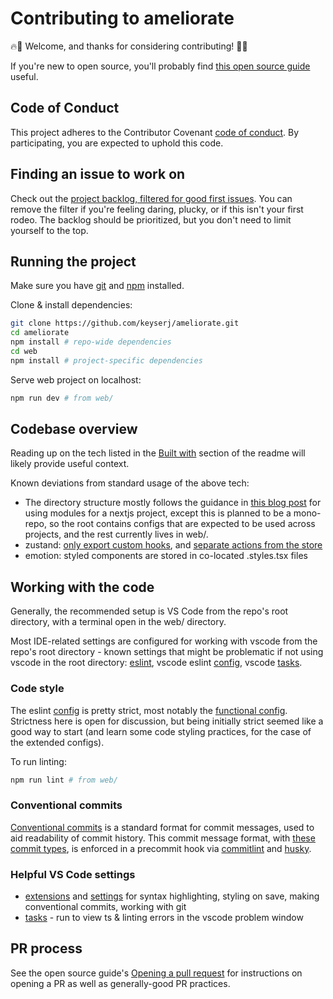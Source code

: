 # Contributing to ameliorate

🔥🙂 Welcome, and thanks for considering contributing! 🙂🔥

If you're new to open source, you'll probably find [this open source guide](https://opensource.guide/how-to-contribute) useful.

## Code of Conduct

This project adheres to the Contributor Covenant [code of conduct](https://github.com/keyserj/ameliorate/blob/main/CODE_OF_CONDUCT.md). By participating, you are expected to uphold this code.

## Finding an issue to work on

Check out the [project backlog, filtered for good first issues](https://github.com/users/keyserj/projects/1/views/1?filterQuery=label%3A%22good+first+issue%22). You can remove the filter if you're feeling daring, plucky, or if this isn't your first rodeo. The backlog should be prioritized, but you don't need to limit yourself to the top.

## Running the project

Make sure you have [git](https://git-scm.com/downloads) and [npm](https://docs.npmjs.com/downloading-and-installing-node-js-and-npm) installed.

Clone & install dependencies:

```bash
git clone https://github.com/keyserj/ameliorate.git
cd ameliorate
npm install # repo-wide dependencies
cd web
npm install # project-specific dependencies
```

Serve web project on localhost:

```bash
npm run dev # from web/
```

## Codebase overview

Reading up on the tech listed in the [Built with](https://github.com/keyserj/ameliorate#built-with) section of the readme will likely provide useful context.

Known deviations from standard usage of the above tech:

- The directory structure mostly follows the guidance in [this blog post](https://dev.to/vadorequest/a-2021-guide-about-structuring-your-next-js-project-in-a-flexible-and-efficient-way-472) for using modules for a nextjs project, except this is planned to be a mono-repo, so the root contains configs that are expected to be used across projects, and the rest currently lives in web/.
- zustand: [only export custom hooks](https://tkdodo.eu/blog/working-with-zustand#only-export-custom-hooks), and [separate actions from the store](https://docs.pmnd.rs/zustand/guides/practice-with-no-store-actions)
- emotion: styled components are stored in co-located .styles.tsx files

## Working with the code

Generally, the recommended setup is VS Code from the repo's root directory, with a terminal open in the web/ directory.

Most IDE-related settings are configured for working with vscode from the repo's root directory - known settings that might be problematic if not using vscode in the root directory: [eslint](https://github.com/keyserj/ameliorate/blob/6bd2e83b26b06f6894689ae0a10864743daed771/web/.eslintrc.json#L94), vscode eslint [config](https://github.com/keyserj/ameliorate/blob/6bd2e83b26b06f6894689ae0a10864743daed771/.vscode/settings.json#L5), vscode [tasks](https://github.com/keyserj/ameliorate/blob/main/.vscode/tasks.json).

### Code style

The eslint [config](https://github.com/keyserj/ameliorate/blob/main/web/.eslintrc.json) is pretty strict, most notably the [functional config](https://github.com/keyserj/ameliorate/blob/6bd2e83b26b06f6894689ae0a10864743daed771/web/.eslintrc.json#L42-L52). Strictness here is open for discussion, but being initially strict seemed like a good way to start (and learn some code styling practices, for the case of the extended configs).

To run linting:

```bash
npm run lint # from web/
```

### Conventional commits

[Conventional commits](https://www.conventionalcommits.org/) is a standard format for commit messages, used to aid readability of commit history. This commit message format, with [these commit types](https://github.com/conventional-changelog/commitlint/tree/master/%40commitlint/config-conventional), is enforced in a precommit hook via [commitlint](https://github.com/conventional-changelog/commitlint) and [husky](https://github.com/typicode/husky/).

### Helpful VS Code settings

- [extensions](https://github.com/keyserj/ameliorate/blob/main/.vscode/extensions.json) and [settings](https://github.com/keyserj/ameliorate/blob/main/.vscode/settings.json) for syntax highlighting, styling on save, making conventional commits, working with git
- [tasks](https://github.com/keyserj/ameliorate/blob/main/.vscode/tasks.json) - run to view ts & linting errors in the vscode problem window

## PR process

See the open source guide's [Opening a pull request](https://opensource.guide/how-to-contribute/#opening-a-pull-request) for instructions on opening a PR as well as generally-good PR practices.
